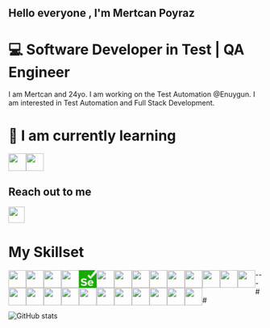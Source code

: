 ## Hello everyone , I'm Mertcan Poyraz

# 💻 Software Developer in Test | QA Engineer

I am Mertcan and 24yo. I am working on the Test Automation @Enuygun.
I am interested in Test Automation and Full Stack Development.

# 👾 I am currently learning 
<img src="https://www.edureka.co/blog/wp-content/uploads/2018/09/Golang-Logo-Golang-Tutorial-Edureka.jpg" width = "35" height = "35" align = left>
<img src="https://upload.wikimedia.org/wikipedia/commons/thumb/a/a7/React-icon.svg/1200px-React-icon.svg.png" width="35" height="35" align=left>

<br />
<br />

## Reach out to me

[<img height="32" width="32" src="https://unpkg.com/simple-icons@v7/icons/linkedin.svg"  align ="left" />][linkedin]  

[linkedin]: https://www.linkedin.com/in/poyrazmertcan/

<br />
<br />

# My Skillset
<img src="https://1000logos.net/wp-content/uploads/2020/09/Java-Emblem-2048x1280.jpg" width = "35" height = "35" align = left>
<img src="https://upload.wikimedia.org/wikipedia/commons/thumb/9/99/Unofficial_JavaScript_logo_2.svg/1200px-Unofficial_JavaScript_logo_2.svg.png" width = "35" height = "35" align = left>
<img src="https://upload.wikimedia.org/wikipedia/commons/4/4c/Typescript_logo_2020.svg" width = "35" height = "35" align = left>
<img src="https://programadoresbrasil.com.br/wp-content/uploads/2021/05/spring-framework.png" width="35" height="35" align=left>
<img src="https://raw.githubusercontent.com/github/explore/5b3600551e122a3277c2c5368af2ad5725ffa9a1/topics/selenium/selenium.png" width = "35" height = "35" align = left>
<img src="https://copm.s3.amazonaws.com/581f5ac1.png" width = "35" height = "35" align = left>
<img src="https://miro.medium.com/max/400/1*qmS-f8Pv72ZavjF22v-xiw.png" width ="35" height="35"align = left>
<img src="https://avatars.mds.yandex.net/i?id=e4404bd4726626092e912b5ccd9a9f97-4322178-images-thumbs&n=13" width = "35" height ="35"align = left>
<img src="https://upload.wikimedia.org/wikipedia/commons/thumb/e/e4/Katalon-logo-vector.svg/1200px-Katalon-logo-vector.svg.png" width = "35" height ="35"align = left>
<img src="https://devqa.io/assets/images/karate-automated-api-testing.png"width = "35" height ="35"align = left>
<img src="https://miro.medium.com/max/1400/1*dOZ2YEUpPOxiNGVMq6-K_g.jpeg"width = "35" height ="35"align = left>
<img src="https://miro.medium.com/max/631/1*vVFlHffet6kcD4cBNogVzQ.png"width = "35" height ="35"align = left>
<img src="https://pbs.twimg.com/profile_images/1318604600677527552/stk8sqYZ_400x400.png"width = "35" height ="35"align = left>
<img src="https://upload.wikimedia.org/wikipedia/commons/thumb/3/3f/Git_icon.svg/1200px-Git_icon.svg.png"width = "35" height ="35"align = left>
<img src="https://miro.medium.com/max/1200/0*iBTgSG7hAjdlHZM_.png"width = "35" height ="35"align = left>
<img src="https://i.pinimg.com/originals/87/e8/49/87e8491cdd5ee5dacf3059f0c0832ce7.png" width = "35" height ="35"align = left>
<img src="https://logowiki.net/uploads/logo/a/appium.svg"width = "35" height = "35" align = left>
<img src="https://blog.jetbrains.com/wp-content/uploads/2019/08/logo.png" width="35" height ="35" align = left>
<img src="https://upload.wikimedia.org/wikipedia/commons/thumb/c/c0/WebStorm_Icon.svg/1200px-WebStorm_Icon.svg.png" width="35" height ="35" align = left>
<img src="https://1.bp.blogspot.com/-rQ70BFa26fo/Xuz5obVh5TI/AAAAAAAAVU8/sPq_JiH52xUkqk2zFV5wqWrrotaVp2sOACK4BGAsYHg/s1600/jenkinsLogo1.png" width="35" height="35" align = left>
<img src="https://repository-images.githubusercontent.com/410190953/8612467d-5a5c-40cb-a3f3-7966cea3f396" width="35" height="35" align = left>
<img src="https://cdn.dribbble.com/users/66221/screenshots/1655593/html5.png" width="35" height="35" align = left>
<img src="https://ucarecdn.com/0295176b-b17a-4106-b3b0-5bf2b14365e6/" width="35" height="35" align = left>
<img src="https://w1.pngwing.com/pngs/711/379/png-transparent-green-grass-mongodb-database-documentoriented-database-dashboard-nosql-bson-javascript.png" width="35" height="35" align = left>
<img src="https://pbs.twimg.com/profile_images/1451297216187011072/xLd1JSZk_400x400.png" width="35" height="35" align = left>
---
##

![GitHub stats](https://github-readme-stats.vercel.app/api?username=PoyrazM&show_icons=true&theme=tokyonight)
